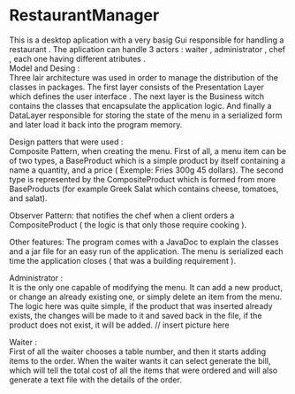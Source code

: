 # RestaurantManager


This is a desktop aplication with a very basig Gui responsible for handling a restaurant . The aplication can handle 3 actors : waiter , administrator , chef , each one having different 
atributes .   
Model and Desing :   
Three lair architecture was used in order to manage the distribution of the classes in packages. The first layer consists of the Presentation Layer which defines the user interface . The next layer is the Business witch contains the classes that encapsulate the application logic. And finally a DataLayer responsible  for storing  the state of the menu in a serialized form and later load it back into the program memory.
   
Design patters that were used :   
Composite Pattern, when creating the menu. First of all, a menu item can be of two types, a BaseProduct which is a simple product by itself containing a name a quantity, and a price ( Exemple: Fries 300g  45 dollars). The second type is represented by the CompositeProduct which is formed from more BaseProducts  (for example Greek Salat which contains cheese, tomatoes, and salat).  
    
Observer Pattern: that notifies the chef when a client orders a CompositeProduct ( the logic is that only those require cooking ).
  
Other features: The program comes with a JavaDoc to explain the classes and a jar file for an easy run of the application. The menu is serialized each time the application closes ( that 
was a building requirement ).  
 
Administrator :   
It is the only one capable of modifying the menu. It can add a new product, or change an already existing one, or simply delete an item from the menu. 
The logic here was quite simple, if the product that was inserted already exists, the changes will be made to it and saved back in the file, if the product does not exist,
it will be added. // insert picture here

Waiter :  
First of all the waiter chooses a table number, and then it starts adding items to the order. When the waiter wants it can select
generate the bill, which will tell the total cost of all the items that were ordered and will also generate a text file with the details of the order.
